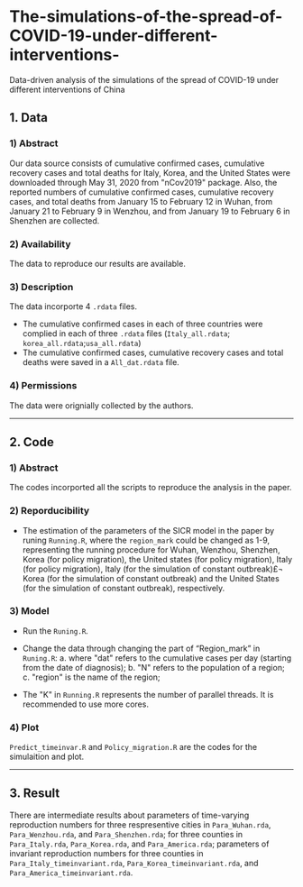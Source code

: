 # The-simulations-of-the-spread-of-COVID-19-under-different-interventions-
Data-driven analysis of the simulations of the spread of COVID-19 under different interventions of China


## 1. Data 
### 1) Abstract
Our data source consists of cumulative confirmed cases, cumulative recovery cases and total deaths for Italy, Korea, and the United States were downloaded through May 31, 2020
from "nCov2019" package. Also, the reported numbers of cumulative confirmed cases, cumulative recovery cases, and total deaths from January 15 to February 12 in Wuhan, from January 21 to February 9 in Wenzhou, and from January 19 to February 6 in Shenzhen are collected.

### 2) Availability
The data to reproduce our results are available.

### 3) Description
The data incorporte 4 `.rdata` files.
- The cumulative confirmed cases in each of three countries were complied in each of three `.rdata` files (`Italy_all.rdata`; `korea_all.rdata`;`usa_all.rdata`)
- The cumulative confirmed cases, cumulative recovery cases and total deaths were saved in a `All_dat.rdata` file.  

### 4) Permissions
The data were orignially collected by the authors.

----
## 2. Code
### 1) Abstract
The codes incorported all the scripts to reproduce the analysis in the paper. 

### 2) Reporducibility
- The estimation of the parameters of the SICR model in the paper by runing `Running.R`, where the `region_mark` could be changed as 1-9, representing the running procedure for Wuhan, Wenzhou, Shenzhen, Korea (for policy migration), the United states (for policy migration), Italy (for policy migration), Italy (for the simulation of constant outbreak)£¬ Korea (for the simulation of constant outbreak) and the United States (for the simulation of constant outbreak), respectively.

### 3) Model

- Run the `Runing.R`.

- Change the data through changing the part of “Region_mark” in ` Runing.R`:
a. where "dat" refers to the cumulative cases per day (starting from the date of diagnosis);
b. "N" refers to the population of a region;
c. "region" is the name of the region;

- The "K" in `Running.R` represents the number of parallel threads. It is recommended to use more cores.

### 4) Plot

`Predict_timeinvar.R` and `Policy_migration.R` are the codes for the simulaition and plot.

----
## 3. Result
There are intermediate results about parameters of time-varying reproduction numbers for three respresentive cities in `Para_Wuhan.rda`, `Para_Wenzhou.rda`, and `Para_Shenzhen.rda`; for three counties in `Para_Italy.rda`, `Para_Korea.rda`, and `Para_America.rda`; parameters of invariant reproduction numbers for three counties in `Para_Italy_timeinvariant.rda`, `Para_Korea_timeinvariant.rda`, and `Para_America_timeinvariant.rda`. 


